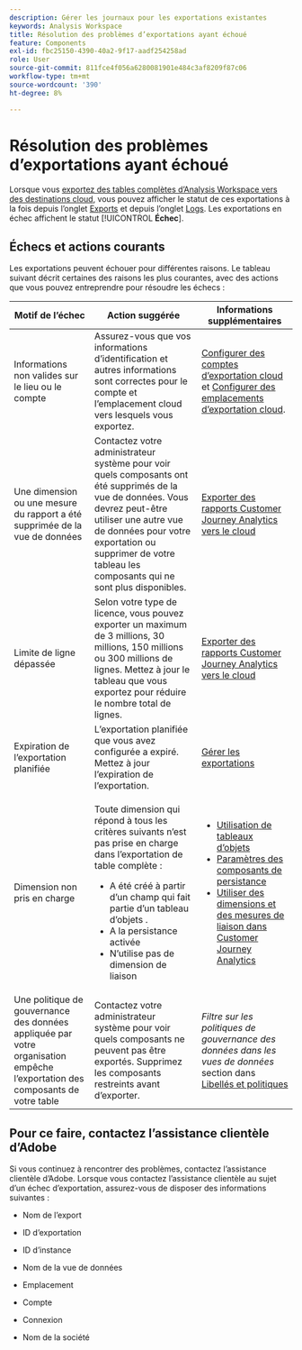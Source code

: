 ```yaml
---
description: Gérer les journaux pour les exportations existantes
keywords: Analysis Workspace
title: Résolution des problèmes d’exportations ayant échoué
feature: Components
exl-id: fbc25150-4390-40a2-9f17-aadf254258ad
role: User
source-git-commit: 811fce4f056a6280081901e484c3af8209f87c06
workflow-type: tm+mt
source-wordcount: '390'
ht-degree: 8%

---
```


# Résolution des problèmes d’exportations ayant échoué

Lorsque vous [exportez des tables complètes d’Analysis Workspace vers des destinations cloud](/help/analysis-workspace/export/export-cloud.md), vous pouvez afficher le statut de ces exportations à la fois depuis l’onglet [Exports](/help/components/exports/manage-exports.md) et depuis l’onglet [Logs](/help/components/exports/manage-export-logs.md). Les exportations en échec affichent le statut [!UICONTROL **Échec**].

## Échecs et actions courants

Les exportations peuvent échouer pour différentes raisons. Le tableau suivant décrit certaines des raisons les plus courantes, avec des actions que vous pouvez entreprendre pour résoudre les échecs :

| Motif de l’échec | Action suggérée | Informations supplémentaires |
|---------|----------|---------|
| Informations non valides sur le lieu ou le compte | Assurez-vous que vos informations d’identification et autres informations sont correctes pour le compte et l’emplacement cloud vers lesquels vous exportez. | [Configurer des comptes d’exportation cloud](/help/components/exports/cloud-export-accounts.md) et [Configurer des emplacements d’exportation cloud](/help/components/exports/cloud-export-locations.md). |
| Une dimension ou une mesure du rapport a été supprimée de la vue de données | Contactez votre administrateur système pour voir quels composants ont été supprimés de la vue de données. Vous devrez peut-être utiliser une autre vue de données pour votre exportation ou supprimer de votre tableau les composants qui ne sont plus disponibles. | [Exporter des rapports Customer Journey Analytics vers le cloud](/help/analysis-workspace/export/export-cloud.md) |
| Limite de ligne dépassée | Selon votre type de licence, vous pouvez exporter un maximum de 3 millions, 30 millions, 150 millions ou 300 millions de lignes. Mettez à jour le tableau que vous exportez pour réduire le nombre total de lignes. | [Exporter des rapports Customer Journey Analytics vers le cloud](/help/analysis-workspace/export/export-cloud.md) |
| Expiration de l’exportation planifiée | L’exportation planifiée que vous avez configurée a expiré. Mettez à jour l’expiration de l’exportation. | [Gérer les exportations](/help/components/exports/manage-exports.md) |
| Dimension non pris en charge | <p>Toute dimension qui répond à tous les critères suivants n’est pas prise en charge dans l’exportation de table complète :</p> <ul><li>A été créé à partir d’un champ qui fait partie d’un tableau d’objets .</li><li>A la persistance activée<li>N’utilise pas de dimension de liaison</li> | <ul><li>[Utilisation de tableaux d’objets](/help/use-cases/object-arrays.md)</li><li>[Paramètres des composants de persistance](/help/data-views/component-settings/persistence.md)<li>[Utiliser des dimensions et des mesures de liaison dans Customer Journey Analytics](/help/use-cases/data-views/binding-dimensions-metrics.md)</li> |
| Une politique de gouvernance des données appliquée par votre organisation empêche l’exportation des composants de votre table | Contactez votre administrateur système pour voir quels composants ne peuvent pas être exportés. Supprimez les composants restreints avant d’exporter. | *Filtre sur les politiques de gouvernance des données dans les vues de données* section dans [Libellés et politiques](/help/data-views/data-governance.md) |

## Pour ce faire, contactez l’assistance clientèle d’Adobe

Si vous continuez à rencontrer des problèmes, contactez l’assistance clientèle d’Adobe. Lorsque vous contactez l’assistance clientèle au sujet d’un échec d’exportation, assurez-vous de disposer des informations suivantes :

* Nom de l’export

* ID d’exportation

* ID d’instance

* Nom de la vue de données

* Emplacement

* Compte

* Connexion

* Nom de la société

